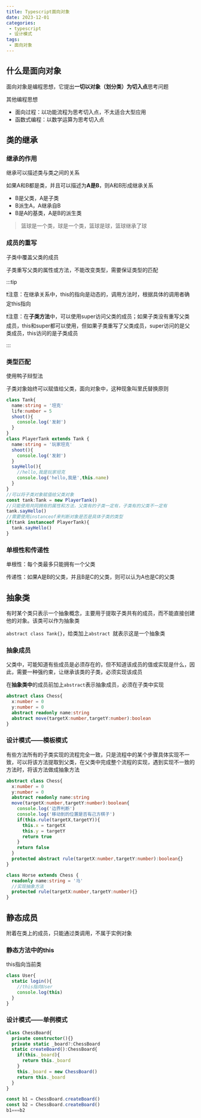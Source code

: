 ```yaml
---
title: Typescript面向对象
date: 2023-12-01
categories:
 - typescript
 - 设计模式
tags:
 - 面向对象
---
```


##  什么是面向对象

面向对象是编程思想，它提出**一切以对象（划分类）为切入点**思考问题

其他编程思想

- 面向过程：以功能流程为思考切入点，不太适合大型应用
- 函数式编程：以数学运算为思考切入点

## 类的继承

### 继承的作用

继承可以描述类与类之间的关系

如果A和B都是类，并且可以描述为**A是B**，则A和B形成继承关系

- B是父类，A是子类
- B派生A，A继承自B
- B是A的基类，A是B的派生类

>  篮球是一个类，球是一个类，篮球是球，篮球继承了球

### 成员的重写

子类中覆盖父类的成员

子类重写父类的属性或方法，不能改变类型，需要保证类型的匹配

:::tip

:exclamation:注意：在继承关系中，this的指向是动态的，调用方法时，根据具体的调用者确定this指向

:exclamation:注意：在**子类方法**中，可以使用super访问父类的成员；如果子类没有重写父类成员，this和super都可以使用，但如果子类重写了父类成员，super访问的是父类成员，this访问的是子类成员

:::

### 类型匹配

使用鸭子辩型法

子类对象始终可以赋值给父类，面向对象中，这种现象叫里氏替换原则

```ts
class Tank{
  name:string = '坦克'
  life:number = 5
  shoot(){
    console.log('发射')
  }
}
class PlayerTank extends Tank {
  name:string = '玩家坦克'
  shoot(){
    console.log('发射')
  }
  sayHello(){
    //hello,我是玩家坦克
    console.log('hello,我是',this.name)
  }
}
//可以将子类对象赋值给父类对象
const tank:Tank = new PlayerTank()
//只能使用共同拥有的属性和方法，父类有的子类一定有，子类有的父类不一定有
tank.sayHello()
//需要使用instanceof来判断对象是否是具体子类的类型
if(tank instanceof PlayerTank){
  tank.sayHello()
}
```

### 单根性和传递性

单根性：每个类最多只能拥有一个父类

传递性：如果A是B的父类，并且B是C的父类，则可以认为A也是C的父类

## 抽象类

有时某个类只表示一个抽象概念，主要用于提取子类共有的成员，而不能直接创建他的对象。该类可以作为抽象类

`abstract class Tank{}`，给类加上`abstract `就表示这是一个抽象类

### 抽象成员

父类中，可能知道有些成员是必须存在的，但不知道该成员的值或实现是什么，因此，需要一种强约束，让继承该类的子类，必须实现该成员

在**抽象类中**的成员前加上`abstract`表示抽象成员，必须在子类中实现

```ts
abstract class Chess{
  x:number = 0
  y:number = 0
  abstract readonly name:string
  abstract move(targetX:number,targetY:number):boolean
}
```

### 设计模式——模板模式

有些方法所有的子类实现的流程完全一致，只是流程中的某个步骤具体实现不一致，可以将该方法提取到父类，在父类中完成整个流程的实现，遇到实现不一致的方法时，将该方法做成抽象方法

```ts
abstract class Chess{
  x:number = 0
  y:number = 0
  abstract readonly name:string
  move(targetX:number,targetY:number):boolean{
    console.log('边界判断')
    console.log('移动到的位置是否有己方棋子')
    if(this.rule(targetX,targetY)){
      this.x = targetX
      this.y = targetY
      return true
    }
    return false
  }
  protected abstract rule(targetX:number,targetY:number):boolean{}
}

class Horse extends Chess {
  readonly name:string = '马'
  //实现抽象方法
  protected rule(targetX:number,targetY:number){}
}
```

## 静态成员

附着在类上的成员，只能通过类调用，不属于实例对象

### 静态方法中的this

this指向当前类

```ts
class User{
  static login(){
    //this指向User
    console.log(this)
  }
}
```

### 设计模式——单例模式

```ts
class ChessBoard{
  private constructor(){}
  private static _board?:ChessBoard
  static createBoard():ChessBoard{
    if(this._board){
      return this._board
    }
    this._board = new ChessBoard()
    return this._board
  }
}

const b1 = ChessBoard.createBoard()
const b2 = ChessBoard.createBoard()
b1===b2
```





































